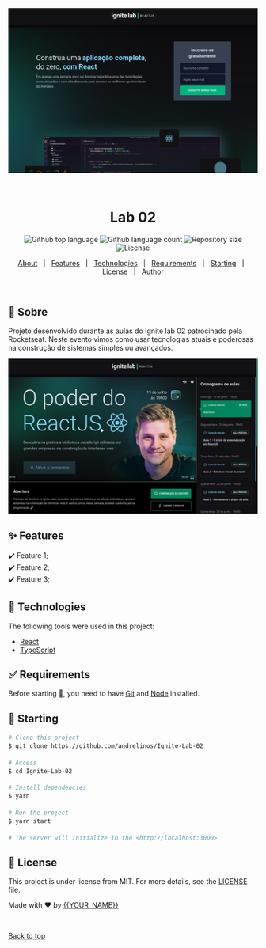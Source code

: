 <div align="center" id="top">
  <img src="./.github/home.png" alt="Ignite-Ignite-Lab-02" />

  &#xa0;

  <!-- <a href="https://lab02.netlify.app">Demo</a> -->
</div>

<h1 align="center">Lab 02</h1>

<p align="center">
  <img alt="Github top language" src="https://img.shields.io/github/languages/top/andrelinos/Ignite-Lab-02?color=56BEB8">

  <img alt="Github language count" src="https://img.shields.io/github/languages/count/andrelinos/Ignite-Lab-02?color=56BEB8">

  <img alt="Repository size" src="https://img.shields.io/github/repo-size/andrelinos/Ignite-Lab-02?color=56BEB8">

  <img alt="License" src="https://img.shields.io/github/license/andrelinos/Ignite-Lab-02?color=56BEB8">

  <!-- <img alt="Github issues" src="https://img.shields.io/github/issues/andrelinos/Ignite-Lab-02?color=56BEB8" /> -->

  <!-- <img alt="Github forks" src="https://img.shields.io/github/forks/andrelinos/Ignite-Lab-02?color=56BEB8" /> -->

  <!-- <img alt="Github stars" src="https://img.shields.io/github/stars/andrelinos/Ignite-Lab-02?color=56BEB8" /> -->
</p>

<!-- Status -->

<!-- <h4 align="center">
	🚧  Lab 02 🚀 Under construction...  🚧
</h4>

<hr> -->

<p align="center">
  <a href="#dart-about">About</a> &#xa0; | &#xa0;
  <a href="#sparkles-features">Features</a> &#xa0; | &#xa0;
  <a href="#rocket-technologies">Technologies</a> &#xa0; | &#xa0;
  <a href="#white_check_mark-requirements">Requirements</a> &#xa0; | &#xa0;
  <a href="#checkered_flag-starting">Starting</a> &#xa0; | &#xa0;
  <a href="#memo-license">License</a> &#xa0; | &#xa0;
  <a href="https://github.com/andrelinos" target="_blank">Author</a>
</p>

<br>

## :dart: Sobre ##

Projeto desenvolvido durante as aulas do Ignite lab 02 patrocinado pela Rocketseat.
Neste evento vimos como usar tecnologias atuais e poderosas na construção de sistemas simples ou avançados.

<img src="./.github/home-event.png" alt="Imagem da tela do evento" />

## :sparkles: Features ##

:heavy_check_mark: Feature 1;\
:heavy_check_mark: Feature 2;\
:heavy_check_mark: Feature 3;

## :rocket: Technologies ##

The following tools were used in this project:

- [React](https://pt-br.reactjs.org/)
- [TypeScript](https://www.typescriptlang.org/)

## :white_check_mark: Requirements ##

Before starting :checkered_flag:, you need to have [Git](https://git-scm.com) and [Node](https://nodejs.org/en/) installed.

## :checkered_flag: Starting ##

```bash
# Clone this project
$ git clone https://github.com/andrelinos/Ignite-Lab-02

# Access
$ cd Ignite-Lab-02

# Install dependencies
$ yarn

# Run the project
$ yarn start

# The server will initialize in the <http://localhost:3000>
```

## :memo: License ##

This project is under license from MIT. For more details, see the [LICENSE](LICENSE.md) file.

Made with :heart: by <a href="https://github.com/andrelinos" target="_blank">{{YOUR_NAME}}</a>

&#xa0;

<a href="#top">Back to top</a>

